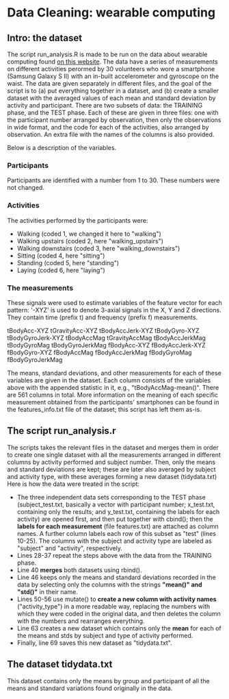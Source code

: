 # Data Cleaning: wearable computing

## Intro: the dataset

The script run_analysis.R is made to be run on the data about wearable computing found [on this website](https://archive.ics.uci.edu/dataset/240/human+activity+recognition+using+smartphones).
The data have a series of measurements on different activities perormed by 30 volunteers who wore a smartphone (Samsung Galaxy S II) with an in-built accelerometer and gyroscope on the waist.
The data are given separately in different files, and the goal of the script is to (a) put everything together in a dataset, and (b) create a smaller dataset with the averaged values of each mean and standard deviation by activity and participant. 
There are two subsets of data: the TRAINING phase, and the TEST phase. Each of these are given in three files: one with the participant number arranged by observation, then only the observations in wide format, and the code for each of the activities, also arranged by observation. An extra file with the names of the columns is also provided.

Below is a description of the variables.

### Participants

Participants are identified with a number from 1 to 30. These numbers were not changed.

### Activities

The activities performed by the participants were:
- Walking (coded 1, we changed it here to "walking")
- Walking upstairs (coded 2, here "walking_upstairs")
- Walking downstairs (coded 3, here "walking_downstairs")
- Sitting (coded 4, here "sitting")
- Standing (coded 5, here "standing")
- Laying (coded 6, here "laying")



### The measurements 

These signals were used to estimate variables of the feature vector for each pattern:  '-XYZ' is used to denote 3-axial signals in the X, Y and Z directions. They contain time (prefix t) and frequency (prefix f) measurements.

tBodyAcc-XYZ
tGravityAcc-XYZ
tBodyAccJerk-XYZ
tBodyGyro-XYZ
tBodyGyroJerk-XYZ
tBodyAccMag
tGravityAccMag
tBodyAccJerkMag
tBodyGyroMag
tBodyGyroJerkMag
fBodyAcc-XYZ
fBodyAccJerk-XYZ
fBodyGyro-XYZ
fBodyAccMag
fBodyAccJerkMag
fBodyGyroMag
fBodyGyroJerkMag

The means, standard deviations, and other measurements for each of these variables are given in the dataset. Each column consists of the variables above with the appended statistic in it, e.g., "tBodyAccMag-mean()". There are 561 columns in total. More information on the meaning of each specific measurement obtained from the participants' smartphones can be found in the features_info.txt file of the dataset; this script has left them as-is.

## The script run_analysis.r

The scripts takes the relevant files in the dataset and merges them in order to create one single dataset with all the measurements arranged in different columns by activity performed and subject number. Then, only the means and standard deviations are kept; these are later also averaged by subject and activity type, with these averages forming a new dataset (tidydata.txt)
Here is how the data were treated in the script:

- The three independent data sets corresponding to the TEST phase (subject_test.txt, basically a vector with participant number; x_test.txt, containing only the results; and y_test.txt, containing the labels for each activity) are opened first, and then put together with cbind(); then the **labels for each measurement** (file features.txt) are attached as column names. A further column labels each row of this subset as "test" (lines 10-25). The columns with the subject and activity type are labeled as "subject" and "activity", respectively.
- Lines 28-37 repeat the steps above with the data from the TRAINING phase.
- Line 40 **merges** both datasets using rbind().
- Line 46 keeps only the means and standard deviations recorded in the data by selecting only the columns with the strings **"mean()" and "std()"** in their name.
- Lines 50-56 use mutate() to **create a new column with activity names** ("activity_type") in a more readable way, replacing the numbers with which they were coded in the original data, and then deletes the column with the numbers and rearranges everything.
- Line 63 creates a new dataset which contains only the **mean** for each of the means and stds by subject and type of activity performed.
- Finally, line 69 saves this new dataset as "tidydata.txt".

## The dataset tidydata.txt

This dataset contains only the means by group and participant of all the means and standard variations found originally in the data.
